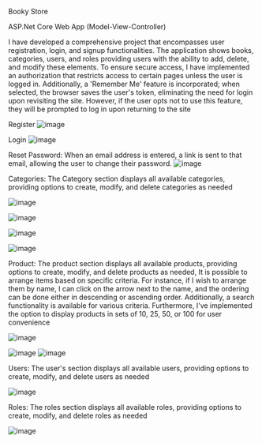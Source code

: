 Booky Store 

ASP.Net Core Web App (Model-View-Controller)

I have developed a comprehensive project that encompasses user registration, login, and signup functionalities. The application shows books, categories, users, and roles providing users with the ability to add, delete, and modify these elements. To ensure secure access, I have implemented an authorization that restricts access to certain pages unless the user is logged in. Additionally, a 'Remember Me' feature is incorporated; when selected, the browser saves the user's token, eliminating the need for login upon revisiting the site. However, if the user opts not to use this feature, they will be prompted to log in upon returning to the site

Register 
![image](https://github.com/AmanyAbd5/Booky-Store-MVC-Project/assets/92439170/2018a36f-db89-4991-b5a4-235a71e0c9e0)

Login 
![image](https://github.com/AmanyAbd5/Booky-Store-MVC-Project/assets/92439170/7da361fd-6215-4a26-9dc4-a65bd530da96)

Reset Password: When an email address is entered, a link is sent to that email, allowing the user to change their password.
![image](https://github.com/AmanyAbd5/Booky-Store-MVC-Project/assets/92439170/d03c6f3e-f631-432d-993a-18cd44752b55)


Categories: The Category section displays all available categories, providing options to create, modify, and delete categories as needed

![image](https://github.com/AmanyAbd5/Booky-Store-MVC-Project/assets/92439170/74366290-7eab-40d1-b65b-159ad369b27a)

![image](https://github.com/AmanyAbd5/Booky-Store-MVC-Project/assets/92439170/19e5c05d-5260-44d3-b724-0cc81eba6e0f)

![image](https://github.com/AmanyAbd5/Booky-Store-MVC-Project/assets/92439170/397f7988-ed4c-40a0-ab2b-acb60a6275b2)

![image](https://github.com/AmanyAbd5/Booky-Store-MVC-Project/assets/92439170/8d801fc2-3fa3-4550-9dbb-2225d8bb044a)

Product: The product section displays all available products, providing options to create, modify, and delete products as needed, It is possible to arrange items based on specific criteria. For instance, if I wish to arrange them by name, I can click on the arrow next to the name, and the ordering can be done either in descending or ascending order. Additionally, a search functionality is available for various criteria. Furthermore, I've implemented the option to display products in sets of 10, 25, 50, or 100 for user convenience

![image](https://github.com/AmanyAbd5/Booky-Store-MVC-Project/assets/92439170/b5ba8689-1337-4cc3-833f-5200c27ece63)

![image](https://github.com/AmanyAbd5/Booky-Store-MVC-Project/assets/92439170/ec92af1b-8382-4652-9b5b-289148957df9)
![image](https://github.com/AmanyAbd5/Booky-Store-MVC-Project/assets/92439170/bc913a28-5875-4e61-bfc1-4c9b864665aa)


Users: The user's section displays all available users, providing options to create, modify, and delete users as needed

![image](https://github.com/AmanyAbd5/Booky-Store-MVC-Project/assets/92439170/ae8cb7ba-1291-45a6-9cd1-dd93dbbf805c)

Roles: The roles section displays all available roles, providing options to create, modify, and delete roles as needed

![image](https://github.com/AmanyAbd5/Booky-Store-MVC-Project/assets/92439170/6306bbe2-119c-45b3-8dd7-ceb426c71de5)







